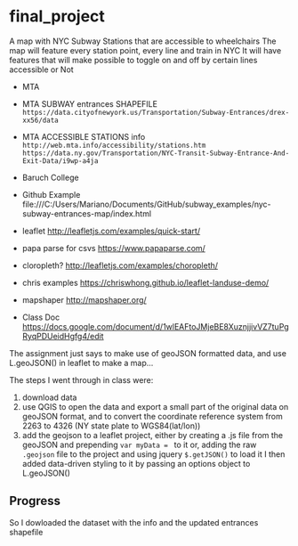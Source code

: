 # final_project
A map with
NYC Subway Stations that are accessible to wheelchairs
The map will feature every station point, every line and train in NYC
It will have features that will make possible to toggle on and off by
certain lines
accessible or Not

* MTA

* MTA SUBWAY entrances SHAPEFILE
`https://data.cityofnewyork.us/Transportation/Subway-Entrances/drex-xx56/data`

* MTA ACCESSIBLE STATIONS info
`http://web.mta.info/accessibility/stations.htm`
`https://data.ny.gov/Transportation/NYC-Transit-Subway-Entrance-And-Exit-Data/i9wp-a4ja`

* Baruch College


* Github Example
file:///C:/Users/Mariano/Documents/GitHub/subway_examples/nyc-subway-entrances-map/index.html

* leaflet
http://leafletjs.com/examples/quick-start/

* papa parse for csvs
https://www.papaparse.com/

* cloropleth?
http://leafletjs.com/examples/choropleth/

* chris examples
https://chriswhong.github.io/leaflet-landuse-demo/

* mapshaper
http://mapshaper.org/

* Class Doc
https://docs.google.com/document/d/1wlEAFtoJMjeBE8XuznjjivVZ7tuPgRyqPDUeidHgfg4/edit

The assignment just says to make use of geoJSON formatted data, and use L.geoJSON() in leaflet to make a map...

The steps I went through in class were:
1) download data
2) use QGIS to open the data and export a small part of the original data on geoJSON format, and to convert the coordinate reference system from 2263 to 4326 (NY state plate to WGS84(lat/lon))
3) add the geojson to a leaflet project, either by creating a .js file from the geoJSON and prepending `var myData = ` to it
or, adding the raw `.geojson` file to the project and using jquery `$.getJSON()` to load it
I then added data-driven styling to it by passing an options object to L.geoJSON()

## Progress
So I dowloaded the dataset with the info and the updated entrances shapefile
